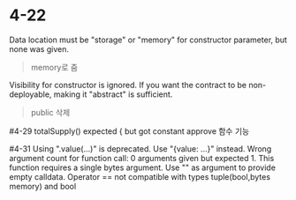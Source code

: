 # 4-22
Data location must be "storage" or "memory" for constructor parameter, but none was given.
> memory로 줌

Visibility for constructor is ignored. If you want the contract to be non-deployable, making it "abstract" is sufficient.
> public 삭제

#4-29
totalSupply() expected { but got constant
approve 함수 기능

#4-31
Using ".value(...)" is deprecated. Use "{value: ...}" instead.
Wrong argument count for function call: 0 arguments given but expected 1. This function requires a single bytes argument. Use "" as argument to provide empty calldata.
Operator == not compatible with types tuple(bool,bytes memory) and bool